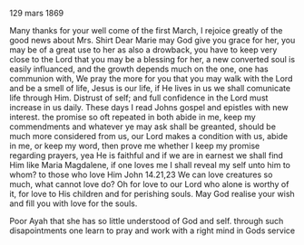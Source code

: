  129 mars 1869

Many thanks for your well come of the first March, I rejoice greatly of the good news about Mrs. Shirt Dear Marie may God give you grace for her, you may be of a great use to her as also a drowback, you have to keep very close to the Lord that you may be a blessing for her, a new converted soul is easily influanced, and the growth depends much on the one, one has communion with, We pray the more for you that you may walk with the Lord and be a smell of life, Jesus is our life, if He lives in us we shall comunicate life through Him. Distrust of self; and full confidence in the Lord must increase in us daily. These days I read Johns gospel and epistles with new interest. the promise so oft repeated in both abide in me, keep my commendments and whatever ye may ask shall be greanted, should be much more considered from us, our Lord makes a condition with us, abide in me, or keep my word, then prove me whether I keep my promise regarding prayers, yea He is faithful and if we are in earnest we shall find Him like Maria Magdalene, if one loves me I shall reveal my self unto him to whom? to those who love Him John 14.21,23 We can love creatures so much, what cannot love do? Oh for love to our Lord who alone is worthy of it, for love to His children and for perishing souls. May God realise your wish and fill you with love for the souls.

Poor Ayah that she has so little understood of God and self. through such disapointments one learn to pray and work with a right mind in Gods service 